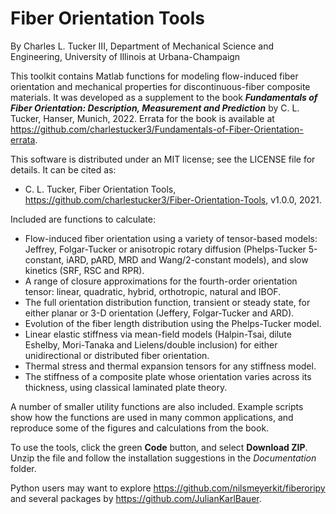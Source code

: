 # Fiber Orientation Tools

By Charles L. Tucker III, Department of Mechanical Science and Engineering, University of Illinois at Urbana-Champaign

This toolkit contains Matlab functions for modeling flow-induced fiber orientation and mechanical properties for discontinuous-fiber composite materials.  It was developed as a supplement to the book **_Fundamentals of Fiber Orientation: Description, Measurement and Prediction_** by C. L. Tucker, Hanser, Munich, 2022.  Errata for the book is available at https://github.com/charlestucker3/Fundamentals-of-Fiber-Orientation-errata.

This software is distributed under an MIT license; see the LICENSE file for details.  It can be cited as:
- C. L. Tucker, Fiber Orientation Tools, https://github.com/charlestucker3/Fiber-Orientation-Tools, v1.0.0, 2021.

Included are functions to calculate:
- Flow-induced fiber orientation using a variety of tensor-based models: Jeffrey, Folgar-Tucker or anisotropic rotary diffusion (Phelps-Tucker 5-constant, iARD, pARD, MRD and Wang/2-constant models), and slow kinetics (SRF, RSC and RPR).
- A range of closure approximations for the fourth-order orientation tensor: linear, quadratic, hybrid, orthotropic, natural and IBOF.
- The full orientation distribution function, transient or steady state, for either planar or 3-D orientation (Jeffery, Folgar-Tucker and ARD).
- Evolution of the fiber length distribution using the Phelps-Tucker model.
- Linear elastic stiffness via mean-field models (Halpin-Tsai, dilute Eshelby, Mori-Tanaka and Lielens/double inclusion) for either unidirectional or distributed fiber orientation.
- Thermal stress and thermal expansion tensors for any stiffness model.
- The stiffness of a composite plate whose orientation varies across its thickness, using classical laminated plate theory.  

A number of smaller utility functions are also included.  Example scripts show how the functions are used in many common applications, and reproduce some of the figures and calculations from the book.   

To use the tools, click the green **Code** button, and select **Download ZIP**.  Unzip the file and follow the installation suggestions in the _Documentation_ folder.  

Python users may want to explore https://github.com/nilsmeyerkit/fiberoripy and several packages by https://github.com/JulianKarlBauer.
